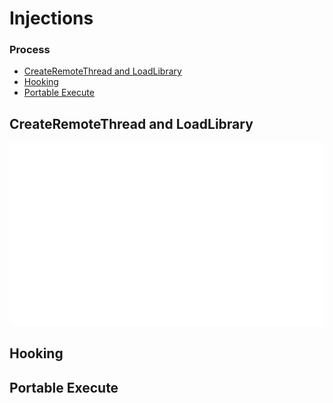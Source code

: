 # Injections



### Process
  * [CreateRemoteThread and LoadLibrary](https://github.com/vicboma1/Inject-DLL/blob/master/README.md#createremotethread-and-loadlibrary)
  * [Hooking](https://github.com/vicboma1/Inject-DLL/blob/master/README.md#hooking)
  * [Portable Execute](https://github.com/vicboma1/Inject-DLL/blob/master/README.md#portalble-execute)
  
  
## CreateRemoteThread and LoadLibrary

[![Click to Video](https://github.com/vicboma1/Inject-DLL/blob/master/assets/injectDll_C_Nativo.gif)](https://youtu.be/zQpBnYENabU)

## Hooking

## Portable Execute

